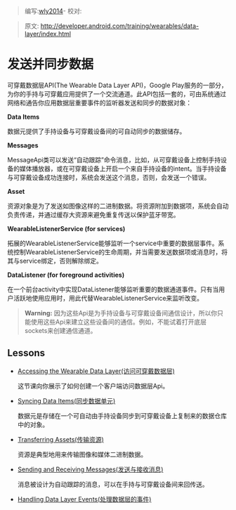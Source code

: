 > 编写:[wly2014](https://github.com/wly2014)- 校对:

> 原文: <http://developer.android.com/training/wearables/data-layer/index.html>

# 发送并同步数据

可穿戴数据层API(The Wearable Data Layer API)，Google Play服务的一部分，为你的手持与可穿戴应用提供了一个交流通道。此API包括一套的，可由系统通过网络和通告你应用数据层重要事件的监听器发送和同步的数据对象：

**Data Items**

数据元提供了手持设备与可穿戴设备间的可自动同步的数据储存。

**Messages**

MessageApi类可以发送“自动跟踪”命令消息，比如，从可穿戴设备上控制手持设备的媒体播放器，或在可穿戴设备上开启一个来自手持设备的intent。当手持设备与可穿戴设备成功连接时，系统会发送这个消息，否则，会发送一个错误。

**Asset**

资源对象是为了发送如图像这样的二进制数据。将资源附加到数据项，系统会自动负责传递，并通过缓存大资源来避免重复传送以保护蓝牙带宽。

**WearableListenerService (for services)**

拓展的WearableListenerService能够监听一个service中重要的数据层事件。系统控制WearableListenerService的生命周期，并当需要发送数据项或消息时，将其与service绑定，否则解除绑定。

**DataListener (for foreground activities)**

在一个前台activity中实现DataListener能够监听重要的数据通道事件。只有当用户活跃地使用应用时，用此代替WearableListenerService来监听改变。

> **Warning:** 因为这些Api是为手持设备与可穿戴设备间通信设计，所以你只能使用这些Api来建立这些设备间的通信。例如，不能试着打开底层sockets来创建通信通道。

## Lessons

* [Accessing the Wearable Data Layer(访问可穿戴数据层)](accessing.html)

    这节课向你展示了如何创建一个客户端访问数据层Api。


* [Syncing Data Items(同步数据单元)](data-items.html)

    数据元是存储在一个可自动由手持设备同步到可穿戴设备上复制来的数据仓库中的对象。


* [Transferring Assets(传输资源)](assets.html)

    资源是典型地用来传输图像和媒体二进制数据。


* [Sending and Receiving Messages(发送与接收消息)](messages.html)

    消息被设计为自动跟踪的消息，可以在手持与可穿戴设备间来回传送。


* [Handling Data Layer Events(处理数据层的事件)](events.html)


